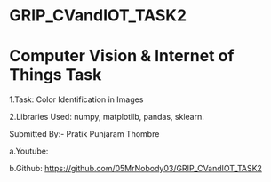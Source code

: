 # GRIP_CVandIOT_TASK2
# Computer Vision & Internet of Things Task
1.Task: Color Identification in Images

2.Libraries Used: numpy, matplotilb, pandas, sklearn.

Submitted By:- Pratik Punjaram Thombre

a.Youtube:

b.Github: https://github.com/05MrNobody03/GRIP_CVandIOT_TASK2
